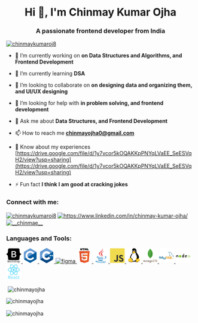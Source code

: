 <h1 align="center">Hi 👋, I'm Chinmay Kumar Ojha</h1>
<h3 align="center">A passionate frontend developer from India</h3>

<p align="left"> <a href="https://twitter.com/chinmaykumaroj8" target="blank"><img src="https://img.shields.io/twitter/follow/chinmaykumaroj8?logo=twitter&style=for-the-badge" alt="chinmaykumaroj8" /></a> </p>

- 🔭 I’m currently working on **on Data Structures and Algorithms, and Frontend Development**

- 🌱 I’m currently learning **DSA**

- 👯 I’m looking to collaborate on **on designing data and organizing them, and UI/UX designing**

- 🤝 I’m looking for help with **in problem solving, and frontend development**

- 💬 Ask me about **Data Structures, and Frontend Development**

- 📫 How to reach me **chinmayojha0@gmail.com**

- 📄 Know about my experiences [https://drive.google.com/file/d/1y7vcor5kOQAKKpPNYqLVaEE_SeESVqH2/view?usp=sharing](https://drive.google.com/file/d/1y7vcor5kOQAKKpPNYqLVaEE_SeESVqH2/view?usp=sharing)

- ⚡ Fun fact **I think I am good at cracking jokes**

<h3 align="left">Connect with me:</h3>
<p align="left">
<a href="https://twitter.com/chinmaykumaroj8" target="blank"><img align="center" src="https://raw.githubusercontent.com/rahuldkjain/github-profile-readme-generator/master/src/images/icons/Social/twitter.svg" alt="chinmaykumaroj8" height="30" width="40" /></a>
<a href="https://linkedin.com/in/https://www.linkedin.com/in/chinmay-kumar-ojha/" target="blank"><img align="center" src="https://raw.githubusercontent.com/rahuldkjain/github-profile-readme-generator/master/src/images/icons/Social/linked-in-alt.svg" alt="https://www.linkedin.com/in/chinmay-kumar-ojha/" height="30" width="40" /></a>
<a href="https://instagram.com/__chinmae__" target="blank"><img align="center" src="https://raw.githubusercontent.com/rahuldkjain/github-profile-readme-generator/master/src/images/icons/Social/instagram.svg" alt="__chinmae__" height="30" width="40" /></a>
</p>

<h3 align="left">Languages and Tools:</h3>
<p align="left"> <a href="https://getbootstrap.com" target="_blank" rel="noreferrer"> <img src="https://raw.githubusercontent.com/devicons/devicon/master/icons/bootstrap/bootstrap-plain-wordmark.svg" alt="bootstrap" width="40" height="40"/> </a> <a href="https://www.cprogramming.com/" target="_blank" rel="noreferrer"> <img src="https://raw.githubusercontent.com/devicons/devicon/master/icons/c/c-original.svg" alt="c" width="40" height="40"/> </a> <a href="https://www.w3schools.com/cpp/" target="_blank" rel="noreferrer"> <img src="https://raw.githubusercontent.com/devicons/devicon/master/icons/cplusplus/cplusplus-original.svg" alt="cplusplus" width="40" height="40"/> </a> <a href="https://www.figma.com/" target="_blank" rel="noreferrer"> <img src="https://www.vectorlogo.zone/logos/figma/figma-icon.svg" alt="figma" width="40" height="40"/> </a> <a href="https://www.w3.org/html/" target="_blank" rel="noreferrer"> <img src="https://raw.githubusercontent.com/devicons/devicon/master/icons/html5/html5-original-wordmark.svg" alt="html5" width="40" height="40"/> </a> <a href="https://www.java.com" target="_blank" rel="noreferrer"> <img src="https://raw.githubusercontent.com/devicons/devicon/master/icons/java/java-original.svg" alt="java" width="40" height="40"/> </a> <a href="https://developer.mozilla.org/en-US/docs/Web/JavaScript" target="_blank" rel="noreferrer"> <img src="https://raw.githubusercontent.com/devicons/devicon/master/icons/javascript/javascript-original.svg" alt="javascript" width="40" height="40"/> </a> <a href="https://www.linux.org/" target="_blank" rel="noreferrer"> <img src="https://raw.githubusercontent.com/devicons/devicon/master/icons/linux/linux-original.svg" alt="linux" width="40" height="40"/> </a> <a href="https://www.mongodb.com/" target="_blank" rel="noreferrer"> <img src="https://raw.githubusercontent.com/devicons/devicon/master/icons/mongodb/mongodb-original-wordmark.svg" alt="mongodb" width="40" height="40"/> </a> <a href="https://www.mysql.com/" target="_blank" rel="noreferrer"> <img src="https://raw.githubusercontent.com/devicons/devicon/master/icons/mysql/mysql-original-wordmark.svg" alt="mysql" width="40" height="40"/> </a> <a href="https://nodejs.org" target="_blank" rel="noreferrer"> <img src="https://raw.githubusercontent.com/devicons/devicon/master/icons/nodejs/nodejs-original-wordmark.svg" alt="nodejs" width="40" height="40"/> </a> <a href="https://reactjs.org/" target="_blank" rel="noreferrer"> <img src="https://raw.githubusercontent.com/devicons/devicon/master/icons/react/react-original-wordmark.svg" alt="react" width="40" height="40"/> </a> </p>

<p>&nbsp;<img align="center" src="https://github-readme-stats.vercel.app/api?username=chinmayojha&show_icons=true&locale=en" alt="chinmayojha" /></p>

<p><img align="left" src="https://github-readme-stats.vercel.app/api/top-langs?username=chinmayojha&show_icons=true&locale=en&layout=compact" alt="chinmayojha" /></p>
<p> </p>
<br>
<p><img align="center" src="https://github-readme-streak-stats.herokuapp.com/?user=chinmayojha&" alt="chinmayojha" /></p>
